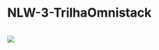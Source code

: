 # NLW-3-TrilhaOmnistack
<br>
<img src="https://github.com/miguelhp373/NLW-3-TrilhaOmnistack/blob/main/ticket-nlw%233.jpeg">
 
